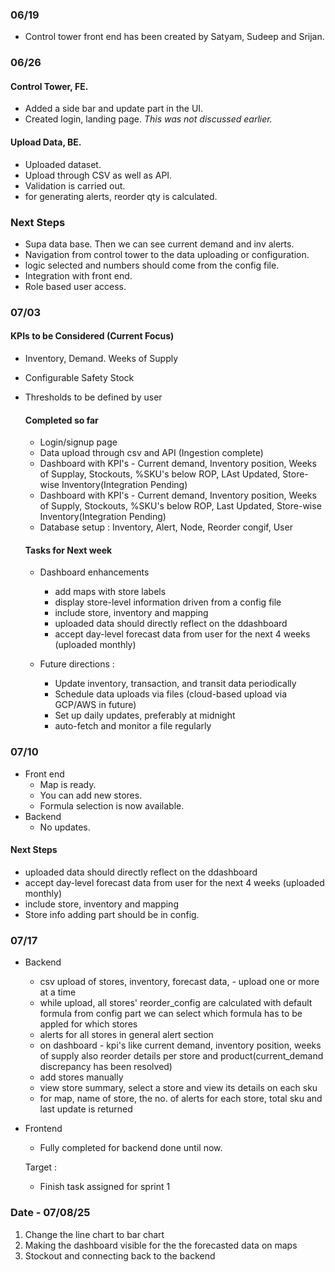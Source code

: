 ### 06/19 
- Control tower front end has been created by Satyam, Sudeep and Srijan.
### 06/26 
#### Control Tower, FE. 
- Added a side bar and update part in the UI.
- Created login, landing page. *This was not discussed earlier.* 
#### Upload Data, BE. 
- Uploaded dataset.
- Upload through CSV as well as API.
- Validation is carried out.
- for generating alerts, reorder qty is calculated.

### Next Steps
- Supa data base. Then we can see current demand and inv alerts.
- Navigation from control tower to the data uploading or configuration.
- logic selected and numbers should come from the config file.
- Integration with front end.
- Role based user access.


### 07/03
#### KPIs to be Considered (Current Focus)
- Inventory, Demand. Weeks of Supply
- Configurable Safety Stock
- Thresholds to be defined by user

  #### Completed so far
  - Login/signup page
  - Data upload through csv and API (Ingestion complete)
  - Dashboard with KPI's - Current demand, Inventory position, Weeks of Supplay, Stockouts, %SKU's below ROP, LAst Updated, Store-wise Inventory(Integration Pending)
  - Dashboard with KPI's - Current demand, Inventory position, Weeks of Supply, Stockouts, %SKU's below ROP, Last Updated, Store-wise Inventory(Integration Pending)
  - Database setup : Inventory, Alert, Node, Reorder congif, User

  #### Tasks for Next week
  - Dashboard enhancements
    - add maps with store labels 
    - display store-level information driven from a config file
    - include store, inventory and mapping
    - uploaded data should directly reflect on the ddashboard
    - accept day-level forecast data from user for the next 4 weeks (uploaded monthly)

  - Future directions :
    - Update inventory, transaction, and transit data periodically
    - Schedule data uploads via files (cloud-based upload via GCP/AWS in future)
    - Set up daily updates, preferably at midnight
    - auto-fetch and monitor a file regularly

### 07/10
- Front end 
    - Map is ready.
    - You can add new stores.
    - Formula selection is now available.
- Backend
    - No updates.
 
#### Next Steps
- uploaded data should directly reflect on the ddashboard
- accept day-level forecast data from user for the next 4 weeks (uploaded monthly)
- include store, inventory and mapping
- Store info adding part should be in config.

### 07/17
- Backend
    * csv upload of stores, inventory, forecast data, - upload one or more at a time
    * while upload, all stores' reorder_config are calculated with default formula from config part  we can select       which formula has to be appled for which stores
    * alerts for all stores in general alert section
    * on dashboard - kpi's like current demand, inventory position, weeks of supply also reorder details per store       and product(current_demand discrepancy has been resolved)
    * add stores manually 
    * view store summary, select a store and view its details on each sku
    * for map, name of store, the no. of alerts for each store, total sku and last update is returned
 
- Frontend
    * Fully completed for backend done until now.
 
  Target :
  - Finish task assigned for sprint 1

### Date - 07/08/25

1. Change the line chart to bar chart  
2. Making the dashboard visible for the the forecasted data on maps 
3. Stockout and connecting back to the backend  
